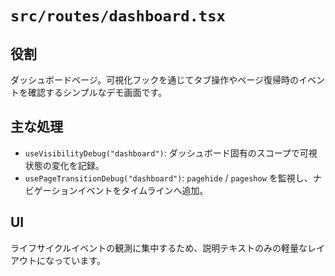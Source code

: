 # `src/routes/dashboard.tsx`

## 役割
ダッシュボードページ。可視化フックを通じてタブ操作やページ復帰時のイベントを確認するシンプルなデモ画面です。

## 主な処理
- `useVisibilityDebug("dashboard")`: ダッシュボード固有のスコープで可視状態の変化を記録。
- `usePageTransitionDebug("dashboard")`: `pagehide` / `pageshow` を監視し、ナビゲーションイベントをタイムラインへ追加。

## UI
ライフサイクルイベントの観測に集中するため、説明テキストのみの軽量なレイアウトになっています。
